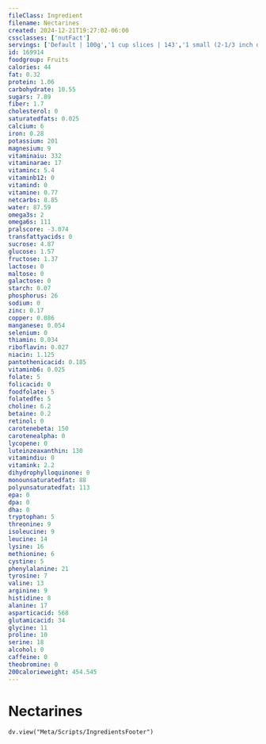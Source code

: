 ```yaml
---
fileClass: Ingredient
filename: Nectarines
created: 2024-12-21T19:27:02-06:00
cssclasses: ['nutFact']
servings: ['Default | 100g','1 cup slices | 143','1 small (2-1/3 inch dia) | 129','1 medium (2-1/2 inch dia) | 142','1 large (2-3/4 inch dia) | 156','1 nlea serving | 140']
id: 169914
foodgroup: Fruits
calories: 44
fat: 0.32
protein: 1.06
carbohydrate: 10.55
sugars: 7.89
fiber: 1.7
cholesterol: 0
saturatedfats: 0.025
calcium: 6
iron: 0.28
potassium: 201
magnesium: 9
vitaminaiu: 332
vitaminarae: 17
vitaminc: 5.4
vitaminb12: 0
vitamind: 0
vitamine: 0.77
netcarbs: 8.85
water: 87.59
omega3s: 2
omega6s: 111
pralscore: -3.074
transfattyacids: 0
sucrose: 4.87
glucose: 1.57
fructose: 1.37
lactose: 0
maltose: 0
galactose: 0
starch: 0.07
phosphorus: 26
sodium: 0
zinc: 0.17
copper: 0.086
manganese: 0.054
selenium: 0
thiamin: 0.034
riboflavin: 0.027
niacin: 1.125
pantothenicacid: 0.185
vitaminb6: 0.025
folate: 5
folicacid: 0
foodfolate: 5
folatedfe: 5
choline: 6.2
betaine: 0.2
retinol: 0
carotenebeta: 150
carotenealpha: 0
lycopene: 0
luteinzeaxanthin: 130
vitamindiu: 0
vitamink: 2.2
dihydrophylloquinone: 0
monounsaturatedfat: 88
polyunsaturatedfat: 113
epa: 0
dpa: 0
dha: 0
tryptophan: 5
threonine: 9
isoleucine: 9
leucine: 14
lysine: 16
methionine: 6
cystine: 5
phenylalanine: 21
tyrosine: 7
valine: 13
arginine: 9
histidine: 8
alanine: 17
asparticacid: 568
glutamicacid: 34
glycine: 11
proline: 10
serine: 18
alcohol: 0
caffeine: 0
theobromine: 0
200calorieweight: 454.545
---
```


# Nectarines

```dataviewjs
dv.view("Meta/Scripts/IngredientsFooter")
```
